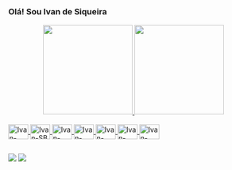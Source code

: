 ##

### Olá! Sou Ivan de Siqueira


<div align="center">
  <a href="https://github.com/ivandesiqueira">
  <img height="180em" src="https://github-readme-stats.vercel.app/api?username=ivandesiqueira&show_icons=true&theme=dark&include_all_commits=true&count_private=true"/>
  <img height="180em" src="https://github-readme-stats.vercel.app/api/top-langs/?username=ivandesiqueira&layout=compact&langs_count=7&theme=dark"/>
</div>
  
  <div style="display: inline_block"><br>
  <img align="center" alt="Ivan-Java" height="30" width="40"
src="https://cdn.jsdelivr.net/gh/devicons/devicon/icons/java/java-original.svg">
  <img align="center" alt="Ivan-SB" height="30" width="40"
src="https://cdn.jsdelivr.net/gh/devicons/devicon/icons/spring/spring-original.svg">
  <img align="center" alt="Ivan-PSQL" height="30" width="40" src="https://cdn.jsdelivr.net/gh/devicons/devicon/icons/postgresql/postgresql-original.svg">
  <img align="center" alt="Ivan-ORACLE" height="30" width="40" 
src="https://cdn.jsdelivr.net/gh/devicons/devicon/icons/oracle/oracle-original.svg">
  <img align="center" alt="Ivan-TOMCAT" height="30" width="40" 
src="https://cdn.jsdelivr.net/gh/devicons/devicon/icons/tomcat/tomcat-original.svg">
    <img align="center" alt="Ivan-TOMCAT" height="30" width="40" 
src="https://cdn.jsdelivr.net/gh/devicons/devicon/icons/git/git-original.svg">
    <img align="center" alt="Ivan-TOMCAT" height="30" width="40" 
src="https://cdn.jsdelivr.net/gh/devicons/devicon/icons/heroku/heroku-original.svg">
</div>
  
  ##
  
  <div>
  <a href = "ivandesiqueira@gmail.com"><img src="https://img.shields.io/badge/-Gmail-%23333?style=for-the-badge&logo=gmail&logoColor=white" target="_blank"></a>
  <a href="www.linkedin.com/in/ivan-siqueira-" target="_blank"><img src="https://img.shields.io/badge/-LinkedIn-%230077B5?style=for-the-badge&logo=linkedin&logoColor=white" target="_blank"></a> 
  </div>
  
  
  
  
  
  
  
  
  
  
  
  
  
  
  
  
  
  
